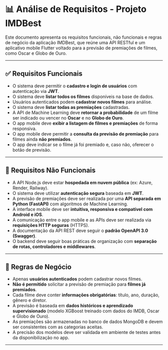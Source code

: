 # 📊 Análise de Requisitos - Projeto IMDBest

Este documento apresenta os requisitos funcionais, não funcionais e regras de negócio da aplicação IMDBest, que reúne uma API RESTful e um aplicativo mobile Flutter voltado para a previsão de premiações de filmes, como Oscar e Globo de Ouro.

---

## ✅ Requisitos Funcionais

- O sistema deve permitir o **cadastro e login de usuários** com autenticação via **JWT**.
- O sistema deve **listar todos os filmes** disponíveis na base de dados.
- Usuários autenticados podem **cadastrar novos filmes** para análise.
- O sistema deve **listar todas as premiações** cadastradas.
- A API de Machine Learning deve **retornar a probabilidade** de um filme ser indicado ou vencer no **Oscar** e no **Globo de Ouro**.
- O app mobile deve **exibir a listagem de filmes e premiações** de forma responsiva.
- O app mobile deve permitir a **consulta da previsão de premiação** para filmes ainda **não premiados**.
- O app deve indicar se o filme já foi premiado e, caso não, oferecer o botão de previsão.

---

## 🚀 Requisitos Não Funcionais

- A API Node.js deve estar **hospedada em nuvem pública** (ex: Azure, Render, Railway).
- O sistema deve utilizar **autenticação segura** baseada em **JWT**.
- A previsão de premiações deve ser realizada por uma **API separada em Python (FastAPI)** com algoritmos de Machine Learning.
- A interface mobile deve ser **intuitiva, responsiva e compatível com Android e iOS**.
- A comunicação entre o app mobile e as APIs deve ser realizada via **requisições HTTP seguras** (HTTPS).
- A documentação da API REST deve seguir o **padrão OpenAPI 3.0 (Swagger)**.
- O backend deve seguir boas práticas de organização com **separação de rotas, controladores e middlewares**.

---

## 📌 Regras de Negócio

- Apenas **usuários autenticados** podem cadastrar novos filmes.
- **Não é permitido** solicitar a previsão de premiação para **filmes já premiados**.
- Cada filme deve conter **informações obrigatórias**: título, ano, duração, gênero e diretor.
- A previsão é baseada em **dados históricos e aprendizado supervisionado** (modelo XGBoost treinado com dados do IMDB, Oscar e Globo de Ouro).
- As premiações são armazenadas no banco de dados MongoDB e devem ser consistentes com as categorias aceitas.
- A precisão dos modelos deve ser validada em ambiente de testes antes da disponibilização no app.

---